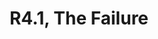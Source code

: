 ---
title: R4.1, The Failure
type: round
cinematic: "videos/intro-4.mp4"
recordings:
-   text: Dobrynya's perspective
    url: https://www.youtube.com/watch?v=FSBU5AaGtUY
-   text: Kwon's perspective
    url: https://www.youtube.com/watch?v=rZ8P_Y0qrTo
-   text: Leon's perspective
    url: https://www.youtube.com/watch?v=MmCNv4PY810
-   text: Merryn's perspective
    url: https://www.youtube.com/watch?v=DB_Ej3iH1To
-   text: Pippi's perspective
    url: https://www.youtube.com/watch?v=WC9Ehs7TIRM
-   text: Quinn's perspective
    url: https://www.youtube.com/watch?v=pDepcfNCnac
-   text: Red's perspective
    url: https://www.youtube.com/watch?v=On2G5aozhdc
-   text: Victoria's perspective
    url: https://www.youtube.com/watch?v=0TpyRgMD_TE
---
